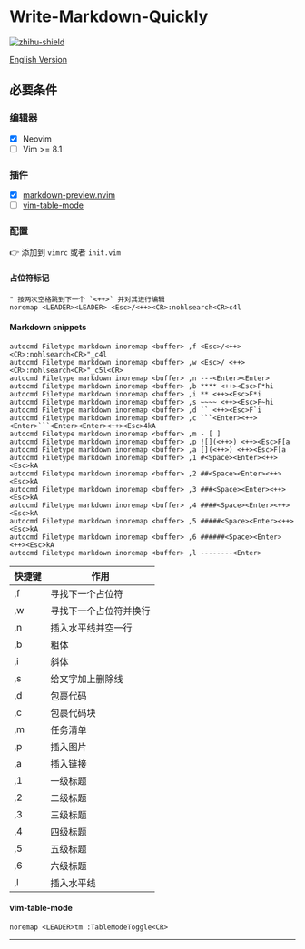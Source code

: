 # Write-Markdown-Quickly

[![zhihu-shield]][zhihu]

[English Version](./README.md)

## 必要条件
### 编辑器
- [x] Neovim
- [ ] Vim >= 8.1
### 插件
- [x] [markdown-preview.nvim](https://github.com/iamcco/markdown-preview.nvim)
- [ ] [vim-table-mode](https://github.com/dhruvasagar/vim-table-mode)

### 配置
:point_right: 添加到 `vimrc` 或者 `init.vim`
#### 占位符标记
```vim
" 按两次空格跳到下一个 `<++>` 并对其进行编辑
noremap <LEADER><LEADER> <Esc>/<++><CR>:nohlsearch<CR>c4l
```
#### Markdown snippets
```vim
autocmd Filetype markdown inoremap <buffer> ,f <Esc>/<++><CR>:nohlsearch<CR>"_c4l
autocmd Filetype markdown inoremap <buffer> ,w <Esc>/ <++><CR>:nohlsearch<CR>"_c5l<CR>
autocmd Filetype markdown inoremap <buffer> ,n ---<Enter><Enter>
autocmd Filetype markdown inoremap <buffer> ,b **** <++><Esc>F*hi
autocmd Filetype markdown inoremap <buffer> ,i ** <++><Esc>F*i
autocmd Filetype markdown inoremap <buffer> ,s ~~~~ <++><Esc>F~hi
autocmd Filetype markdown inoremap <buffer> ,d `` <++><Esc>F`i
autocmd Filetype markdown inoremap <buffer> ,c ```<Enter><++><Enter>```<Enter><Enter><++><Esc>4kA
autocmd Filetype markdown inoremap <buffer> ,m - [ ] 
autocmd Filetype markdown inoremap <buffer> ,p ![](<++>) <++><Esc>F[a
autocmd Filetype markdown inoremap <buffer> ,a [](<++>) <++><Esc>F[a
autocmd Filetype markdown inoremap <buffer> ,1 #<Space><Enter><++><Esc>kA
autocmd Filetype markdown inoremap <buffer> ,2 ##<Space><Enter><++><Esc>kA
autocmd Filetype markdown inoremap <buffer> ,3 ###<Space><Enter><++><Esc>kA
autocmd Filetype markdown inoremap <buffer> ,4 ####<Space><Enter><++><Esc>kA
autocmd Filetype markdown inoremap <buffer> ,5 #####<Space><Enter><++><Esc>kA
autocmd Filetype markdown inoremap <buffer> ,6 ######<Space><Enter><++><Esc>kA
autocmd Filetype markdown inoremap <buffer> ,l --------<Enter>
```

| 快捷键 | 作用                   |
|--------|------------------------|
| ,f     | 寻找下一个占位符       |
| ,w     | 寻找下一个占位符并换行 |
| ,n     | 插入水平线并空一行     |
| ,b     | 粗体                   |
| ,i     | 斜体                   |
| ,s     | 给文字加上删除线       |
| ,d     | 包裹代码               |
| ,c     | 包裹代码块             |
| ,m     | 任务清单               |
| ,p     | 插入图片               |
| ,a     | 插入链接               |
| ,1     | 一级标题               |
| ,2     | 二级标题               |
| ,3     | 三级标题               |
| ,4     | 四级标题               |
| ,5     | 五级标题               |
| ,6     | 六级标题               |
| ,l     | 插入水平线             |

#### vim-table-mode
```vim
noremap <LEADER>tm :TableModeToggle<CR>
```



--------
[zhihu]:https://www.zhihu.com/people/geometryolife "我的知乎, 欢迎关注"
[zhihu-shield]:https://img.shields.io/badge/dynamic/json?color=028dff&label=%E7%9F%A5%E4%B9%8E%E5%85%B3%E6%B3%A8&query=%24.data.totalSubs&url=https%3A%2F%2Fapi.spencerwoo.com%2Fsubstats%2F%3Fsource%3Dzhihu%26queryKey%3Dgeometryolife
